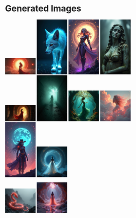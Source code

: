 # Generated Images



<img src="2025_08_16_01.png" width="100"/> <img src="2025_08_16_02.png" width="100"/> <img src="2025_08_16_03.png" width="100"/> <img src="2025_08_16_04.png" width="100"/> <img src="2025_08_16_05.png" width="100"/> <img src="2025_08_16_06.png" width="100"/> <img src="2025_08_16_07.png" width="100"/> <img src="2025_08_16_08.png" width="100"/> <img src="2025_08_16_09.png" width="100"/> <img src="2025_08_16_10.png" width="100"/>

<img src="2025_08_16_11.png" width="100"/> <img src="2025_08_16_12.png" width="100"/>
